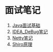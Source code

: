 # 面试笔记

1. [Java面试基础](Java面试.md)
2. [IDEA_DeBug笔记](IDEA-DeBug.md)
3. [Netty笔记](Netty源码解析.md)
4. [Shiro原理](Shiro原理.md)